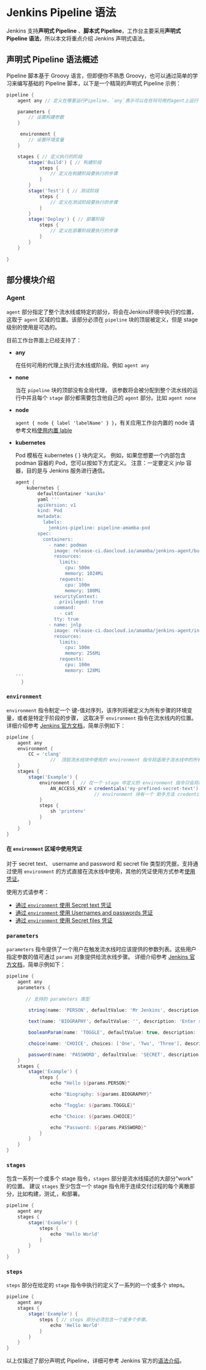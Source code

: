 # Jenkins **Pipeline 语法**

Jenkins 支持**声明式 Pipeline** 、**脚本式 Pipeline**，工作台主要采用**声明式 Pipeline 语法**，所以本文将重点介绍 Jenkins 声明式语法。

## **声明式 Pipeline 语法概述**

Pipeline 脚本基于 Groovy 语言，但即便你不熟悉 Groovy，也可以通过简单的学习来编写基础的 Pipeline 脚本，以下是一个精简的声明式 Pipeline 示例：

```groovy
pipeline {
    agent any // 定义在哪里运行Pipeline，`any`表示可以在任何可用的agent上运行

    parameters {
        // 设置构建参数
    }

     environment { 
        // 设置环境变量
    }

    stages { // 定义执行的阶段
        stage('Build') { // 构建阶段
            steps {
                // 定义在构建阶段要执行的步骤
            }
        }
        stage('Test') { // 测试阶段
            steps {
                // 定义在测试阶段要执行的步骤
            }
        }
        stage('Deploy') { // 部署阶段
            steps {
                // 定义在部署阶段要执行的步骤
            }
        }
    }
    
}
```

## 部分模块介绍

### Agent

`agent` 部分指定了整个流水线或特定的部分，将会在Jenkins环境中执行的位置，这取于 `agent` 区域的位置。该部分必须在 `pipeline` 块的顶层被定义，但是 stage 级别的使用是可选的。

目前工作台界面上已经支持了：

- **any**

    在任何可用的代理上执行流水线或阶段。例如 `agent any`

- **none**

    当在 `pipeline` 块的顶部没有全局代理， 该参数将会被分配到整个流水线的运行中并且每个
    `stage` 部分都需要包含他自己的 `agent` 部分。比如 `agent none`

- **node**

    `agent { node { label 'labelName' } }`，有关应用工作台内置的 node 请参考文档[使用内置 lable](../pipeline/config/agent.md)

- **kubernetes**

    Pod 模板在 kubernetes { } 块内定义。 例如，如果您想要一个内部包含 podman 容器的 Pod，您可以按如下方式定义。
    注意：一定要定义 jnlp 容器，目的是与 Jenkins 服务进行通信。

    ```groovy
    agent {
        kubernetes {
            defaultContainer 'kaniko'
            yaml '''
            apiVersion: v1
            kind: Pod
            metadata:
              labels:
                jenkins-pipeline: pipeline-amamba-pod
            spec: 
              containers:
                - name: podman
                  image: release-ci.daocloud.io/amamba/jenkins-agent/builder-base:v0.2.1-podman
                  resources:
                    limits:
                      cpu: 500m
                      memory: 1024Mi
                    requests:
                      cpu: 100m
                      memory: 100Mi
                  securityContext:
                    privileged: true
                  command:
                    - cat
                  tty: true
                - name: jnlp
                  image: release-ci.daocloud.io/amamba/jenkins-agent/inbound-agent:4.10-2
                  resources:
                    limits:
                      cpu: 100m
                      memory: 256Mi
                    requests:
                      cpu: 100m
                      memory: 128Mi
    '''
      }
    ```

### `environment`

`environment` 指令制定一个 键-值对序列，该序列将被定义为所有步骤的环境变量，或者是特定于阶段的步骤，
这取决于 `environment` 指令在流水线内的位置。
详细介绍参考 [Jenkins 官方文档](https://www.jenkins.io/doc/book/pipeline/syntax/#environment)，简单示例如下：

```groovy
pipeline {
    agent any
    environment { 
        CC = 'clang'
				//	顶层流水线块中使用的 environment 指令将适用于流水线中的所有步骤。
    }
    stages {
        stage('Example') {
            environment {  // 在一个 stage 中定义的 environment 指令只会将给定的环境变量应用于 stage 中的步骤。
                AN_ACCESS_KEY = credentials('my-prefined-secret-text') 
								// environment 块有一个 助手方法 credentials() 定义，该方法可以在 Jenkins 环境中用于通过标识符访问预定义的凭证。						
            }
            steps {
                sh 'printenv'
            }
        }
    }
}
```

#### 在 `environment` 区域中使用凭证

对于 secret text、 username and password 和 secret file 类型的凭据，支持通过使用 `environment` 的方式直接在流水线中使用，其他的凭证使用方式参考[使用凭证](https://www.jenkins.io/doc/book/pipeline/jenkinsfile/#handling-credentials)。

使用方式请参考：

- [通过 `environment` 使用 Secret text 凭证](https://www.jenkins.io/doc/book/pipeline/jenkinsfile/#secret-text)
- [通过 `environment` 使用 Usernames and passwords 凭证](https://www.jenkins.io/doc/book/pipeline/jenkinsfile/#usernames-and-passwords)
- [通过 `environment` 使用 Secret files 凭证](https://www.jenkins.io/doc/book/pipeline/jenkinsfile/#secret-files)

### `parameters`

`parameters` 指令提供了一个用户在触发流水线时应该提供的参数列表。这些用户指定参数的值可通过 `params` 对象提供给流水线步骤。
详细介绍参考 [Jenkins 官方文档](https://www.jenkins.io/doc/book/pipeline/syntax/#parameters)，简单示例如下：

```groovy
pipeline {
    agent any
    parameters { 
        
       // 支持的 parameters 类型
        
        string(name: 'PERSON', defaultValue: 'Mr Jenkins', description: 'Who should I say hello to?')

        text(name: 'BIOGRAPHY', defaultValue: '', description: 'Enter some information about the person')

        booleanParam(name: 'TOGGLE', defaultValue: true, description: 'Toggle this value')

        choice(name: 'CHOICE', choices: ['One', 'Two', 'Three'], description: 'Pick something')

        password(name: 'PASSWORD', defaultValue: 'SECRET', description: 'Enter a password')
    }
    stages {
        stage('Example') {
            steps {
                echo "Hello ${params.PERSON}"

                echo "Biography: ${params.BIOGRAPHY}"

                echo "Toggle: ${params.TOGGLE}"

                echo "Choice: ${params.CHOICE}"

                echo "Password: ${params.PASSWORD}"
            }
        }
    }
}
```

### `stages`

包含一系列一个或多个 stage 指令，`stages` 部分是流水线描述的大部分"work" 的位置。
建议 `stages` 至少包含一个 stage 指令用于连续交付过程的每个离散部分，比如构建，测试,，和部署。

```groovy
pipeline {
    agent any
    stages { 
        stage('Example') {
            steps {
                echo 'Hello World'
            }
        }
    }
}
```

### `steps`

`steps` 部分在给定的 `stage` 指令中执行的定义了一系列的一个或多个 steps。

```groovy
pipeline {
    agent any
    stages {
        stage('Example') {
            steps { // steps 部分必须包含一个或多个步骤。
                echo 'Hello World'
            }
        }
    }
}
```

以上仅描述了部分声明式 Pipeline，详细可参考 Jenkins
官方的[语法介绍](https://www.jenkins.io/doc/book/pipeline/syntax/#declarative-pipeline)。
